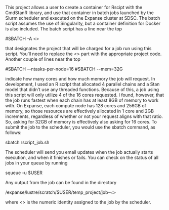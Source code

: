 This project allows a user to create a container for Rscipt with the CmdStanR library, and use that container in batch jobs launched by the Slurm scheduler and executed on the Expanse cluster at SDSC. The batch script assumes the use of Singularity, but a container definition for Docker is also included. The batch script has a line near the top
 
#SBATCH -A <<project>>
 
that designates the project that will be charged for a job run using this script. You’ll need to replace the <<project>> part with the appropriate project code. Another couple of lines near the top
 
#SBATCH --ntasks-per-node=16
#SBATCH --mem=32G
 
indicate how many cores and how much memory the job will request. In development, I used an R script that allocated 4 parallel chains and a Stan model that didn’t use any threaded functions. Because of this, a job using this script will only utilize 4 of the 16 cores requested. I found, however, that the job runs fastest when each chain has at least 8GB of memory to work with. On Expanse, each compute node has 128 cores and 256GB of memory, so those resources are effectively allocated in 1 core and 2GB increments, regardless of whether or not your request aligns with that ratio. So, asking for 32GB of memory is effectively also asking for 16 cores. To submit the job to the scheduler, you would use the sbatch command, as follows:
 
sbatch rscript_job.sh
 
The scheduler will send you email updates when the job actually starts execution, and when it finishes or fails. You can check on the status of all jobs in your queue by running
 
squeue -u $USER
 
Any output from the job can be found in the directory
 
/expanse/lustre/scratch/$USER/temp_project/job-<<job ID>>
 
where <<job ID>> is the numeric identity assigned to the job by the scheduler.
